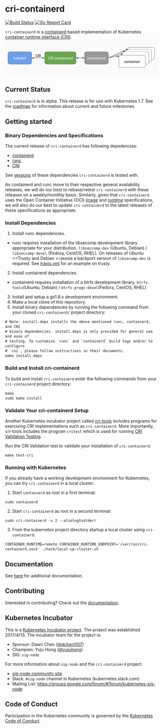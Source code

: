 # cri-containerd
[![Build Status](https://api.travis-ci.org/kubernetes-incubator/cri-containerd.svg?style=flat-square)](https://travis-ci.org/kubernetes-incubator/cri-containerd)
[![Go Report Card](https://goreportcard.com/badge/github.com/kubernetes-incubator/cri-containerd?style=flat-square)](https://goreportcard.com/report/github.com/kubernetes-incubator/cri-containerd)

`cri-containerd` is a [containerd](https://containerd.io/) based implementation of Kubernetes [container runtime interface (CRI)](https://github.com/kubernetes/kubernetes/blob/v1.6.0/pkg/kubelet/api/v1alpha1/runtime/api.proto).
![cri-containerd](./docs/cri-containerd.png)
## Current Status
`cri-containerd` is in alpha. This release is for use with Kubernetes 1.7. See
the [roadmap](./docs/proposal.md#roadmap-and-milestones)
for information about current and future milestones.
## Getting started
### Binary Dependencies and Specifications
The current release of `cri-containerd` has following depedencies:
* [containerd](https://github.com/containerd/containerd)
* [runc](https://github.com/opencontainers/runc)
* [CNI](https://github.com/containernetworking/cni)

See [versions](./hack/versions) of these dependencies `cri-containerd` is tested with.

As containerd and runc move to their respective general availability releases,
we will do our best to rebase/retest `cri-containerd` with these releases on a
weekly/monthly basis. Similarly, given that `cri-containerd` uses the Open
Container Initiative (OCI) [image](https://github.com/opencontainers/image-spec)
and [runtime](https://github.com/opencontainers/runtime-spec) specifications, we
will also do our best to update `cri-containerd` to the latest releases of these
specifications as appropriate.
### Install Dependencies
1. Install runc dependencies.
* runc requires installation of the libsecomp development library appropriate for your distribution. `libseccomp-dev` (Ubuntu, Debian) / `libseccomp-devel` (Fedora, CentOS, RHEL). On releases of Ubuntu <=Trusty and Debian <=jessie a backport version of
`libsecomp-dev` is required. See [travis.yml](.travis.yml) for an example on
trusty.
2. Install containerd dependencies.
* containerd requires installation of a btrfs development library. `btrfs-tools`(Ubuntu, Debian) / `btrfs-progs-devel`(Fedora, CentOS, RHEL)
3. Install and setup a go1.8.x development environment.
4. Make a local clone of this repository.
5. Install binary dependencies by running the following command from your cloned `cri-containerd/` project directory:
```shell
# Note: install.deps installs the above mentioned runc, containerd, and CNI
# binary dependencies. install.deps is only provided for general use and ease of
# testing. To customize `runc` and `containerd` build tags and/or to configure
# `cni`, please follow instructions in their documents.
make install.deps
```
### Build and Install cri-containerd
To build and install `cri-containerd` enter the following commands from your `cri-containerd` project directory:
```shell
make
sudo make install
```
### Validate Your cri-containerd Setup
Another Kubernetes incubator project called [cri-tools](https://github.com/kubernetes-incubator/cri-tools)
includes programs for exercising CRI implementations such as `cri-containerd`.
More importantly, cri-tools includes the program `critest` which is used for running
[CRI Validation Testing](https://github.com/kubernetes/community/blob/master/contributors/devel/cri-validation.md).

Run the CRI Validation test to validate your installation of `cri-containerd`:
```shell
make test-cri
```
### Running with Kubernetes
If you already have a working development environment for Kubernetes, you can
try `cri-containerd` in a local cluster:

1. Start `containerd` as root in a first terminal:
```shell
sudo containerd
```
2. Start `cri-containerd` as root in a second terminal:
```shell
sudo cri-containerd -v 2 --alsologtostderr
```
3. From the kubernetes project directory startup a local cluster using `cri-containerd`:
```shell
CONTAINER_RUNTIME=remote CONTAINER_RUNTIME_ENDPOINT='/var/run/cri-containerd.sock' ./hack/local-up-cluster.sh
```
## Documentation
See [here](./docs) for additional documentation.
## Contributing
Interested in contributing? Check out the [documentation](./CONTRIBUTING.md).

## Kubernetes Incubator
This is a [Kubernetes Incubator project](https://github.com/kubernetes/community/blob/master/incubator.md).
The project was established 2017/4/13. The incubator team for the project is:
* Sponsor: Dawn Chen ([@dchen1107](https://github.com/dchen1107))
* Champion: Yuju Hong ([@yujuhong](https://github.com/yujuhong))
* SIG: `sig-node`

For more information about `sig-node` and the `cri-containerd` project:
* [sig-node community site](https://github.com/kubernetes/community/tree/master/sig-node)
* Slack: `#sig-node` channel in Kubernetes (kubernetes.slack.com)
* Mailing List: https://groups.google.com/forum/#!forum/kubernetes-sig-node
## Code of Conduct
Participation in the Kubernetes community is governed by the
[Kubernetes Code of Conduct](./code-of-conduct.md).
